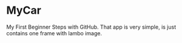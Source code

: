 # MyCar
My First Beginner Steps with GitHub. That app is very simple, is just contains one frame with lambo image.

